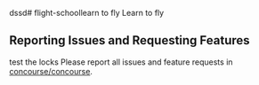 dssd# flight-schoollearn to fly
Learn to fly
## Reporting Issues and Requesting Features
test the locks
Please report all issues and feature requests in [concourse/concourse](https://github.com/concourse/concourse/issues).
